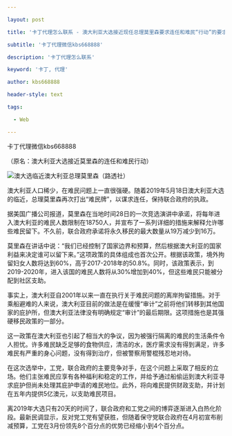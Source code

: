 ---
layout: post
title: '卡丁代理怎么联系 - 澳大利亚大选接近现任总理莫里森要求连任和难民“行动”的要求。'
subtitle: '卡丁代理微信kbs668888'
description: '卡丁代理怎么联系'
keyword: '卡丁, 代理'
author: kbs668888
header-style: text
tags:
  - Web
---
卡丁代理微信kbs668888

（原名：澳大利亚大选接近莫里森的连任和难民行动）

![澳大选临近](http://dingyue.ws.126.net/4mEhLhRPPbi8=Z65utDQmu0dt1oPTEEKFUmLCbJufHQJD1556442993241.jpg)澳大利亚总理莫里森（路透社）

澳大利亚人口稀少，在难民问题上一直很强硬。随着2019年5月18日澳大利亚大选的临近，总理莫里森再次打出“难民牌”，以谋求连任，保持联合政府的执政。

据美国广播公司报道，莫里森在当地时间28日的一次竞选演讲中承诺，将每年进入澳大利亚的难民人数限制在18750人，并宣布了一系列详细的措施来解释允许哪些难民留下。不久前，联合政府承诺将永久移民的最大数量从19万减少到16万。

莫里森在讲话中说：“我们已经控制了国家边界和预算，然后根据澳大利亚的国家利益来决定谁可以留下来。”这项政策的具体组成也首次公开。根据该政策，境外拘留妇女人数将达到60%，高于2017-2018年的50.8%。同时，该政策表示，到2019-2020年，进入该国的难民人数将从30%增加到40%，但这些难民只能被分配到社区支助。

事实上，澳大利亚自2001年以来一直在执行关于难民问题的离岸拘留措施。对于乘船避难的人来说，澳大利亚目前的做法是在缓慢“审计”之前将他们转移到其他国家的庇护所，但澳大利亚法律没有明确规定“审计”的最后期限。这项措施也是其强硬移民政策的一部分。

这一政策在澳大利亚也引起了相当大的争议，因为被强行隔离的难民的生活条件令人担忧。许多难民缺乏足够的食物供应，清洁的水，医疗需求没有得到满足，许多难民有严重的身心问题，没有得到治疗，但被警察用警棍残忍地对待。

在这次选举中，工党，联合政府的主要竞争对手，在这个问题上采取了相反的立场。他们主张难民应享有各种福利和稳定的工作，并给予通过船偷运到澳大利亚寻求庇护但尚未处理其庇护申请的难民地位。此外，将向难民提供财政支助，并计划在五年内提供5亿澳元，以支助难民项目。

离2019年大选只有20天的时间了，联合政府和工党之间的博弈逐渐进入白热化阶段。最新民调显示，反对党工党有望获胜，但随着保守党联合政府在4月初宣布削减预算，工党在3月份领先8个百分点的优势已经缩小到4个百分点。

